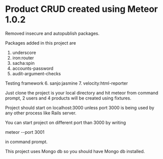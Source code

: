 Product CRUD created using Meteor 1.0.2
==============

Removed insecure and autopublish packages.

Packages added in this project are

1. underscore
2. iron:router
3. sacha:spin
4. accounts-password
5. audit-argument-checks

Testing framework
6. sanjo:jasmine
7. velocity:html-reporter

Just clone the project is your local directory and hit meteor from command prompt, 2 users and 4 products
will be created using fixtures.

Project should start on localhost:3000 unless port 3000 is being used by any other process like Rails server.

You can start project on different port than 3000 by writing

meteor --port 3001

in command prompt.

This project uses Mongo db so you should have Mongo db installed.
